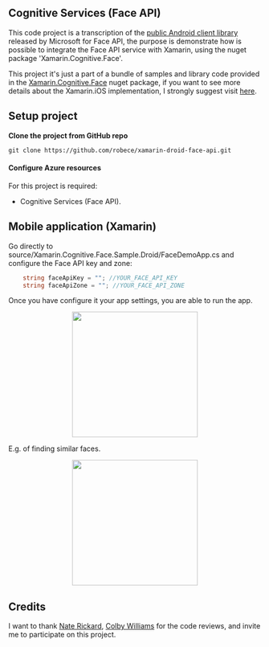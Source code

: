 ## Cognitive Services (Face API)

This code project is a transcription of the <a href="https://github.com/Microsoft/Cognitive-Face-Android" target="_blank">public Android client library</a> released by Microsoft for Face API, the purpose is demonstrate how is possible to integrate the Face API service with Xamarin, using the nuget package 'Xamarin.Cognitive.Face'.

This project it's just a part of a bundle of samples and library code provided in the <a href="https://github.com/colbylwilliams/Cognitive-Face-Xamarin" target="_blank">Xamarin.Cognitive.Face</a> nuget package, if you want to see more details about the Xamarin.iOS implementation, I strongly suggest visit <a href="https://github.com/colbylwilliams/Cognitive-Face-Xamarin/tree/master/Xamarin.Cognitive.Face/Xamarin.Cognitive.Face.Sample/Xamarin.Cognitive.Face.Sample.iOS" target="_blank">here</a>.

## Setup project

**Clone the project from GitHub repo**

`git clone https://github.com/robece/xamarin-droid-face-api.git`

#### Configure Azure resources

For this project is required:

- Cognitive Services (Face API).

## Mobile application (Xamarin)

Go directly to source/Xamarin.Cognitive.Face.Sample.Droid/FaceDemoApp.cs and configure the Face API key and zone:

```csharp
    string faceApiKey = ""; //YOUR_FACE_API_KEY
    string faceApiZone = ""; //YOUR_FACE_API_ZONE
```

Once you have configure it your app settings, you are able to run the app.

<div style="text-align:center">
    <img src="https://github.com/robece/xamarin-droid-face-api/blob/master/images/face-api-xamarin-android-client.png?raw=true" width="250" />
</div>

E.g. of finding similar faces.

<div style="text-align:center">
    <img src="https://github.com/robece/xamarin-droid-face-api/blob/master/images/face-api-xamarin-android-client-find-similar.png?raw=true" width="250" />
</div>

## Credits

I want to thank <a href="https://github.com/naterickard" target="_blank">Nate Rickard</a>, <a href="https://github.com/colbylwilliams" target="_blank">Colby Williams</a> for the code reviews, and invite me to participate on this project.